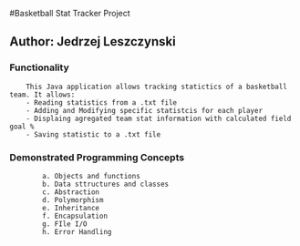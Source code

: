 #Basketball Stat Tracker Project
## Author: Jedrzej Leszczynski
### Functionality
		This Java application allows tracking statictics of a basketball team. It allows:
		- Reading statistics from a .txt file
		- Adding and Modifying specific statistcis for each player
		- Displaing agregated team stat information with calculated field goal %
		- Saving statistic to a .txt file
### Demonstrated Programming Concepts
			a. Objects and functions
			b. Data sttructures and classes
			c. Abstraction
			d. Polymorphism
			e. Inheritance
			f. Encapsulation
			g. FIle I/O
			h. Error Handling

			